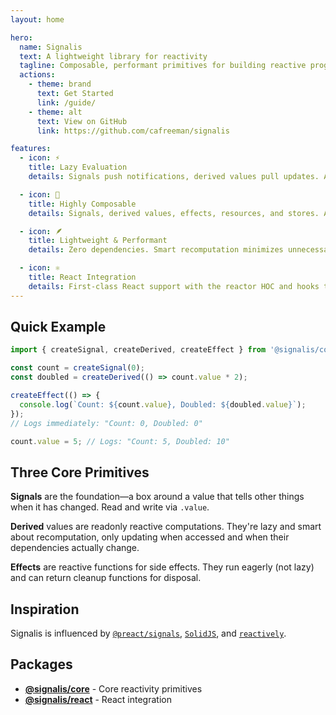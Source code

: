 ```yaml
---
layout: home

hero:
  name: Signalis
  text: A lightweight library for reactivity
  tagline: Composable, performant primitives for building reactive programs simply
  actions:
    - theme: brand
      text: Get Started
      link: /guide/
    - theme: alt
      text: View on GitHub
      link: https://github.com/cafreeman/signalis

features:
  - icon: ⚡
    title: Lazy Evaluation
    details: Signals push notifications, derived values pull updates. All parts of the system are kept in sync lazily—changing a signal doesn't trigger computations, it simply tells dependents they'll need to recompute eventually.

  - icon: 🎯
    title: Highly Composable
    details: Signals, derived values, effects, resources, and stores. A small set of primitives that work together seamlessly to handle any reactivity scenario.

  - icon: 🪶
    title: Lightweight & Performant
    details: Zero dependencies. Smart recomputation minimizes unnecessary work. Derived values are clever about when they actually need to recompute.

  - icon: ⚛️
    title: React Integration
    details: First-class React support with the reactor HOC and hooks that integrate tightly with React's rendering cycle while maintaining signal semantics.
---
```


## Quick Example

```typescript
import { createSignal, createDerived, createEffect } from '@signalis/core';

const count = createSignal(0);
const doubled = createDerived(() => count.value * 2);

createEffect(() => {
  console.log(`Count: ${count.value}, Doubled: ${doubled.value}`);
});
// Logs immediately: "Count: 0, Doubled: 0"

count.value = 5; // Logs: "Count: 5, Doubled: 10"
```

## Three Core Primitives

**Signals** are the foundation—a box around a value that tells other things when it has changed. Read and write via `.value`.

**Derived** values are readonly reactive computations. They're lazy and smart about recomputation, only updating when accessed and when their dependencies actually change.

**Effects** are reactive functions for side effects. They run eagerly (not lazy) and can return cleanup functions for disposal.

## Inspiration

Signalis is influenced by [`@preact/signals`](https://preactjs.com/guide/v10/signals/), [`SolidJS`](https://www.solidjs.com/), and [`reactively`](https://github.com/modderme123/reactively).

## Packages

- **[@signalis/core](https://www.npmjs.com/package/@signalis/core)** - Core reactivity primitives
- **[@signalis/react](https://www.npmjs.com/package/@signalis/react)** - React integration
